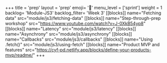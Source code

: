 +++
title = 'prep'
layout = 'prep'
emoji= '📝'
menu_level = ['sprint']
weight = 1
backlog= 'Module-JS3'
backlog_filter= 'Week 3'
[[blocks]]
name="Fetching data"
src="module/js3/fetching-data"
[[blocks]]
name="Step-through-prep workshop"
src="https://www.youtube.com/watch?v=J-0XkB54yp8"
[[blocks]]
name="Latency"
src="module/js3/latency"
[[blocks]]
name="Asynchrony"
src="module/js3/asynchrony"
[[blocks]]
name="Callbacks"
src="module/js3/callbacks"
[[blocks]]
name="Using .fetch()"
src="module/js3/using-fetch"
[[blocks]]
name="Product MVP and features"
src="https://cyf-pd.netlify.app/blocks/define-your-products-mvp/readme/"
+++
